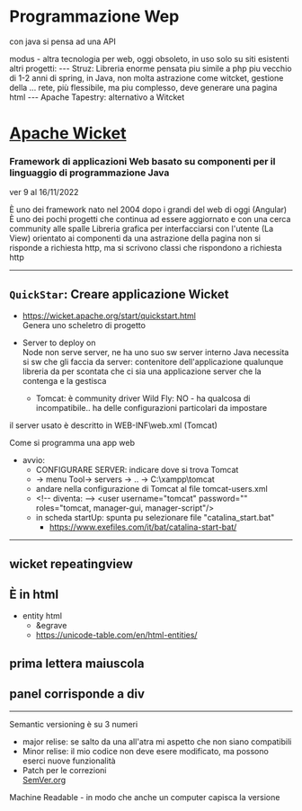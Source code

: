 # Programmazione Wep

con java si pensa ad una API

modus - altra tecnologia per web, oggi obsoleto, in uso solo su siti esistenti  
altri progetti:
--- Struz: Libreria enorme pensata piu simile a php piu vecchio di 1-2 anni di spring, in Java, non molta astrazione come witcket, gestione della ... rete, più flessibile, ma piu complesso, deve generare una pagina html
--- Apache Tapestry: alternativo a Witcket

# [Apache Wicket](https://wicket.apache.org)

### Framework di applicazioni Web basato su componenti per il linguaggio di programmazione Java
ver 9 al 16/11/2022

È uno dei framework nato nel 2004 dopo i grandi del web di oggi (Angular)
È uno dei pochi progetti che continua ad essere aggiornato e con una cerca community alle spalle
Libreria grafica per interfacciarsi con l'utente (La View)
orientato ai componenti
da una astrazione della pagina
non si risponde a richiesta http, ma si scrivono classi che rispondono a richiesta http

---
## `QuickStar`: Creare applicazione Wicket
- https://wicket.apache.org/start/quickstart.html  
Genera uno scheletro di progetto

- Server to deploy on  
  Node non serve server, ne ha uno suo sw server interno
  Java necessita si sw che gli faccia da server: contenitore dell'applicazione
  qualunque libreria da per scontata che ci sia una applicazione server che la contenga e la gestisca
  - Tomcat: è community driver
    Wild Fly: NO - ha qualcosa di incompatibile.. ha delle configurazioni particolari da impostare

il server usato è descritto in WEB-INF\web.xml (Tomcat)

Come si programma una app web
- avvio:
  - CONFIGURARE SERVER: indicare dove si trova Tomcat
  - -> menu Tool-> servers -> .. -> C:\xampp\tomcat
  - andare nella configurazione di Tomcat al file tomcat-users.xml
  - \<!--  <user username="tomcat" password="<must-be-changed>" roles="tomcat"/> diventa: -->
  \<user username="tomcat" password="<password>" roles="tomcat, manager-gui, manager-script"/>
  - in scheda startUp: spunta pu selezionare file "catalina_start.bat"
    - https://www.exefiles.com/it/bat/catalina-start-bat/

---
## wicket repeatingview

## È in html
- entity html
  - &egrave
  - https://unicode-table.com/en/html-entities/



## prima lettera maiuscola


## panel corrisponde a div

---
Semantic versioning è su 3 numeri
- major relise: se salto da una all'atra mi aspetto che non siano compatibili
- Minor relise: il mio codice non deve esere modificato, ma possono eserci nuove funzionalità
- Patch per le correzioni  
[SemVer.org](https://semver.org/lang/it)

Machine Readable - in modo che anche un computer capisca la versione